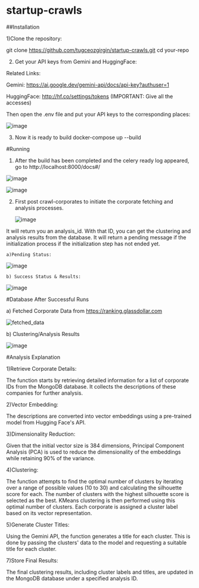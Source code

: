 # startup-crawls

##Installation

1)Clone the repository:

git clone https://github.com/tugceozgirgin/startup-crawls.git
cd your-repo

2) Get your API keys from Gemini and HuggingFace:

Related Links:

  Gemini: https://ai.google.dev/gemini-api/docs/api-key?authuser=1
  
  HuggingFace: http://hf.co/settings/tokens (IMPORTANT: Give all the accesses)

Then open the .env file and put your API keys to the corresponding places:

![image](https://github.com/user-attachments/assets/f8dc1394-4240-48f6-a8f3-4b74170b0d00)


3) Now it is ready to build
docker-compose up --build

#Running

1) After the build has been completed and the celery ready log appeared, go to http://localhost:8000/docs#/

![image](https://github.com/user-attachments/assets/8d93ebf1-8c2c-4423-84b7-bcd2839a21f2)


![image](https://github.com/user-attachments/assets/826d1587-2007-4611-bf8e-997b54c8595b)

2) First post crawl-corporates to initiate the corporate fetching and analysis processes.
   
   ![image](https://github.com/user-attachments/assets/44b2f9a0-f245-4b60-bdd1-edf7c95a59e0)

It will return you an analysis_id. With that ID, you can get the clustering and analysis results from the database. It will return a pending message if the initialization process if the initialization step has not ended yet. 

    a)Pending Status:
    
![image](https://github.com/user-attachments/assets/ec329bb7-a903-46ec-bfe6-179c79e8719b)

    b) Success Status & Results:

![image](https://github.com/user-attachments/assets/7a398e3e-3a66-4bf4-bf67-77d2da9ab8fc)


#Database After Successful Runs

a) Fetched Corporate Data from https://ranking.glassdollar.com

![fetched_data](https://github.com/user-attachments/assets/f1167eb2-a956-40d9-8c66-2d04c470eb25)

b) Clustering/Analysis Results

![image](https://github.com/user-attachments/assets/b07dedab-3e0b-4a35-887a-fb022f102719)

#Analysis Explanation

1)Retrieve Corporate Details:

The function starts by retrieving detailed information for a list of corporate IDs from the MongoDB database. It collects the descriptions of these companies for further analysis.

2)Vector Embedding:

The descriptions are converted into vector embeddings using a pre-trained model from Hugging Face's API.

3)Dimensionality Reduction:

Given that the initial vector size is 384 dimensions, Principal Component Analysis (PCA) is used to reduce the dimensionality of the embeddings while retaining 90% of the variance.

4)Clustering:

The function attempts to find the optimal number of clusters by iterating over a range of possible values (10 to 30) and calculating the silhouette score for each. The number of clusters with the highest silhouette score is selected as the best. KMeans clustering is then performed using this optimal number of clusters. Each corporate is assigned a cluster label based on its vector representation.

5)Generate Cluster Titles:

Using the Gemini API, the function generates a title for each cluster. This is done by passing the clusters' data to the model and requesting a suitable title for each cluster.

7)Store Final Results:

The final clustering results, including cluster labels and titles, are updated in the MongoDB database under a specified analysis ID. 


